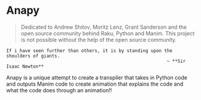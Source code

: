 # Anapy

> Dedicated to Andrew Shitov, Moritz Lenz, Grant Sanderson and the open source community behind Raku, Python and Manim.
> This project is not possible without the help of the open source community.

```
If i have seen further than others, it is by standing upon the shoulders of giants.
                                                            ~ **Sir Isaac Newton**
```


 Anapy is a unique attempt to create a transpiler that takes in Python code and outputs Manim code to create animation that explains the code and what the code does through an animation!!
